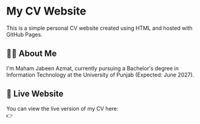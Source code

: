 # My CV Website

This is a simple personal CV website created using HTML and hosted with GitHub Pages.

## 👩‍💻 About Me
I'm Maham Jabeen Azmat, currently pursuing a Bachelor's degree in Information Technology at the University of Punjab (Expected: June 2027).  


## 🚀 Live Website
You can view the live version of my CV here:  
👉 
